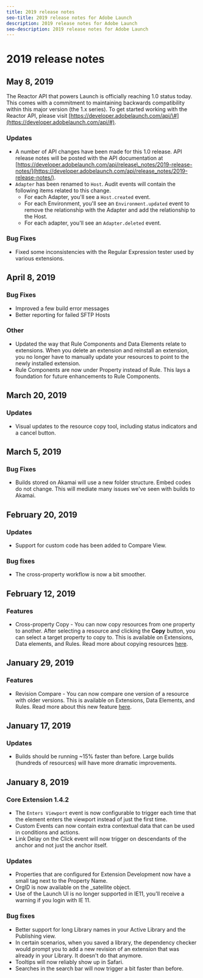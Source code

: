 ```yaml
---
title: 2019 release notes
seo-title: 2019 release notes for Adobe Launch
description: 2019 release notes for Adobe Launch
seo-description: 2019 release notes for Adobe Launch
---
```


# 2019 release notes

## May 8, 2019

The Reactor API that powers Launch is officially reaching 1.0 status today.  This comes with a commitment to maintaining backwards compatibility within this major version (the 1.x series).  To get started working with the Reactor API, please visit [https://developer.adobelaunch.com/api/\#](https://developer.adobelaunch.com/api/#).

### Updates

* A number of API changes have been made for this 1.0 release.  API release notes will be posted with the API documentation at [https://developer.adobelaunch.com/api/release\_notes/2019-release-notes/](https://developer.adobelaunch.com/api/release_notes/2019-release-notes/).
* `Adapter` has been renamed to `Host`. Audit events will contain the following items related to this change.
  * For each Adapter, you'll see a `Host.created` event.
  * For each Environment, you'll see an `Environment.updated` event to remove the relationship with the Adapter and add the relationship to the Host.
  * For each adapter, you'll see an `Adapter.deleted` event.

### Bug Fixes

* Fixed some inconsistencies with the Regular Expression tester used by various extensions.

## April 8, 2019

### Bug Fixes

* Improved a few build error messages
* Better reporting for failed SFTP Hosts

### Other

* Updated the way that Rule Components and Data Elements relate to extensions.  When you delete an extension and reinstall an extension, you no longer have to manually update your resources to point to the newly installed extension.
* Rule Components are now under Property instead of Rule.  This lays a foundation for future enhancements to Rule Components.

## March 20, 2019

### Updates

* Visual updates to the resource copy tool, including status indicators and a cancel button.

## March 5, 2019

### Bug Fixes

* Builds stored on Akamai will use a new folder structure.  Embed codes do not change. This will mediate many issues we've seen with builds to Akamai.

## February 20, 2019

### Updates

* Support for custom code has been added to Compare View.

### Bug fixes

* The cross-property workflow is now a bit smoother.

## February 12, 2019

### Features

* Cross-property Copy - You can now copy resources from one property to another.  After selecting a resource and clicking the **Copy** button, you can select a target property to copy to.  This is available on Extensions, Data elements, and Rules.  Read more about copying resources [here](../launch-reference/managing-resources/copying-resources.md).

## January 29, 2019

### Features

* Revision Compare - You can now compare one version of a resource with older versions.  This is available on Extensions, Data Elements, and Rules.  Read more about this new feature [here](../launch-reference/managing-resources/compare-resource-revisions.md).

## January 17, 2019

### Updates

* Builds should be running ~15% faster than before.  Large builds (hundreds of resources) will have more dramatic improvements.

## January 8, 2019

### Core Extension 1.4.2

* The `Enters Viewport` event is now configurable to trigger each time that the element enters the viewport instead of just the first time.
* Custom Events can now contain extra contextual data that can be used in conditions and actions.
* Link Delay on the Click event will now trigger on descendants of the anchor and not just the anchor itself.

### Updates

* Properties that are configured for Extension Development now have a small tag next to the Property Name.
* OrgID is now available on the \_satellite object.
* Use of the Launch UI is no longer supported in IE11, you'll receive a warning if you login with IE 11.

### Bug fixes

* Better support for long Library names in your Active Library and the Publishing view.
* In certain scenarios, when you saved a library, the dependency checker would prompt you to add a new revision of an extension that was already in your Library. It doesn't do that anymore.
* Tooltips will now reliably show up in Safari.
* Searches in the search bar will now trigger a bit faster than before.
